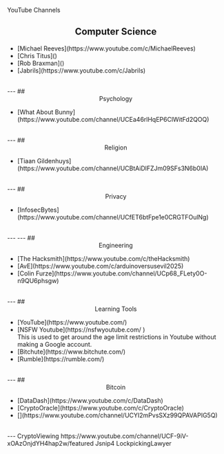 YouTube Channels

## <center>Computer Science</center>
<ul>
  <li>[Michael Reeves](https://www.youtube.com/c/MichaelReeves)</li>
  <li>[Chris Titus]()</li>
  <li>[Rob Braxman]()</li>
  <li>[Jabrils](https://www.youtube.com/c/Jabrils)</li>
</ul>
<br>
---
## <center>Psychology</center>
<ul>
  <li>[What About Bunny](https://www.youtube.com/channel/UCEa46rlHqEP6ClWitFd2QOQ)</li>
</ul>
<br>
---
## <center>Religion</center>
<ul>
  <li>[Tiaan Gildenhuys](https://www.youtube.com/channel/UCBtAiDlFZJm09SFs3N6b0IA)</li>
</ul>
<br>
---
## <center>Privacy</center>
<ul>
  <li>[InfosecBytes](https://www.youtube.com/channel/UCfET6btFpe1e0CRGTFOulNg)</li>
</ul>
<br>
---
---
## <center>Engineering</center>
<ul>
  <li>[The Hacksmith](https://www.youtube.com/c/theHacksmith)</li>
  <li>[AvE](https://www.youtube.com/c/arduinoversusevil2025)</li>
  <li>[Colin Furze](https://www.youtube.com/channel/UCp68_FLety0O-n9QU6phsgw)</li>
</ul>
<br>
---
## <center>Learning Tools</center>
<ul>
  <li>[YouTube](https://www.youtube.com/)</li>
  <li>[NSFW Youtube](https://nsfwyoutube.com/ )</li> This is used to get around the age limit restrictions in Youtube without making a Google account.
  <li>[Bitchute](https://www.bitchute.com/)</li>
  <li>[Rumble](https://rumble.com/)</li>
</ul>
<br>
---
## <center>Bitcoin</center>
<ul>
  <li>[DataDash](https://www.youtube.com/c/DataDash)</li>
  <li>[CryptoOracle](https://www.youtube.com/c/CryptoOracle)</li>
  <li>[](https://www.youtube.com/channel/UCYI2mPvsSXz99QPAVAPIG5Q)</li>
</ul>
<br>
---
CryptoViewing https://www.youtube.com/channel/UCF-9iV-xOAzOnjdYH4hap2w/featured
Jsnip4
LockpickingLawyer
